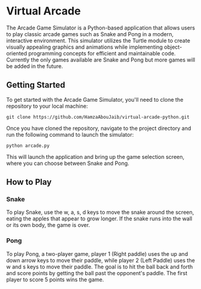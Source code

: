# Virtual Arcade
The Arcade Game Simulator is a Python-based application that allows users to play classic arcade games such as Snake and Pong in a modern, interactive environment. This simulator utilizes the Turtle module to create visually appealing graphics and animations while implementing object-oriented programming concepts for efficient and maintainable code. Currently the only games available are Snake and Pong but more games will be added in the future.

## Getting Started
To get started with the Arcade Game Simulator, you'll need to clone the repository to your local machine:
```
git clone https://github.com/HamzaAbouJaib/virtual-arcade-python.git
```
Once you have cloned the repository, navigate to the project directory and run the following command to launch the simulator:
```
python arcade.py
```
This will launch the application and bring up the game selection screen, where you can choose between Snake and Pong.

## How to Play
### Snake
To play Snake, use the w, a, s, d keys to move the snake around the screen, eating the apples that appear to grow longer. If the snake runs into the wall or its own body, the game is over.
### Pong
To play Pong, a two-player game, player 1 (Right paddle) uses the up and down arrow keys to move their paddle, while player 2 (Left Paddle) uses the w and s keys to move their paddle. The goal is to hit the ball back and forth and score points by getting the ball past the opponent's paddle. The first player to score 5 points wins the game.

